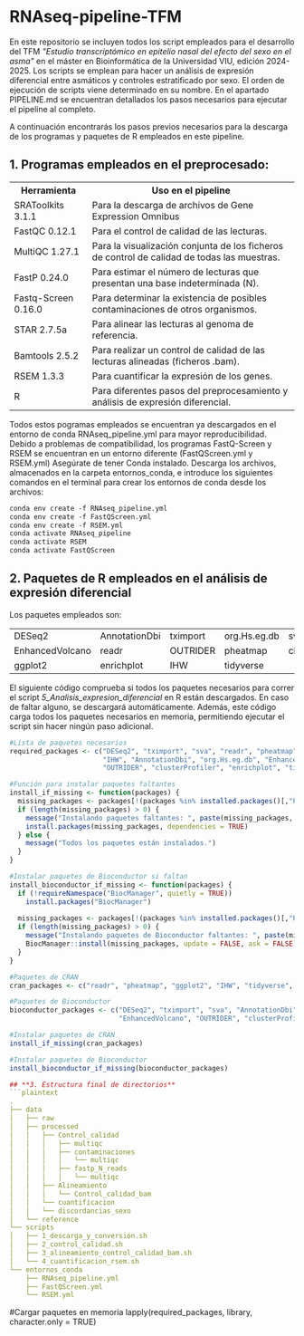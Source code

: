 # RNAseq-pipeline-TFM
En este repositorio se incluyen todos los script empleados para el desarrollo del TFM *"Estudio transcriptómico en epitelio nasal del efecto del sexo en el asma"* en el máster en Bioinformática de la Universidad VIU, edición 2024-2025. 
Los scripts se emplean para hacer un análisis de expresión diferencial entre asmáticos y controles estratificado por sexo. El orden de ejecución de scripts viene determinado en su nombre. En el apartado PIPELINE.md se encuentran detallados los pasos necesarios para ejecutar el pipeline al completo. 

A continuación encontrarás los pasos previos necesarios para la descarga de los programas y paquetes de R empleados en este pipeline.

## **1. Programas empleados en el preprocesado**:

<table align="center">
  <tr>
    <th>Herramienta</th>
    <th>Uso en el pipeline</th>
  </tr>
  <tr>
    <td>SRAToolkits 3.1.1</td>
    <td>Para la descarga de archivos de Gene Expression Omnibus</td>
  </tr>
  <tr>
    <td>FastQC 0.12.1</td>
    <td>Para el control de calidad de las lecturas.</td>
  </tr>
  <tr>
    <td>MultiQC 1.27.1</td>
    <td>Para la visualización conjunta de los ficheros de control de calidad de todas las muestras.</td>
  </tr>
  <tr>
    <td>FastP 0.24.0</td>
    <td>Para estimar el número de lecturas que presentan una base indeterminada (N).</td>
  </tr>
  <tr>
    <td>Fastq-Screen 0.16.0</td>
    <td>Para determinar la existencia de posibles contaminaciones de otros organismos.</td>
  </tr>
  <tr>
    <td>STAR 2.7.5a</td>
    <td>Para alinear las lecturas al genoma de referencia.</td>
  </tr>
  <tr>
    <td>Bamtools 2.5.2</td>
    <td>Para realizar un control de calidad de las lecturas alineadas (ficheros .bam).</td>
  </tr>
  <tr>
    <td>RSEM 1.3.3</td>
    <td>Para cuantificar la expresión de los genes.</td>
  </tr>
   <tr>
    <td>R </td>
    <td>Para diferentes pasos del preprocesamiento y análisis de expresión diferencial.</td>
  </tr>
</table>

Todos estos pogramas empleados se encuentran ya descargados en el entorno de conda RNAseq_pipeline.yml para mayor reproducibilidad. Debido a problemas de compatibilidad, los programas FastQ-Screen y RSEM se encuentran en un entorno diferente (FastQScreen.yml y RSEM.yml) Asegúrate de tener Conda instalado. Descarga los archivos, almacenados en la carpeta entornos_conda, e introduce los siguientes comandos en el terminal para crear los entornos de conda desde los archivos:
```markdown
conda env create -f RNAseq_pipeline.yml
conda env create -f FastQScreen.yml
conda env create -f RSEM.yml
conda activate RNAseq_pipeline
conda activate RSEM
conda activate FastQScreen
```

## **2. Paquetes de R empleados en el análisis de expresión diferencial** 

Los paquetes empleados son:

<table align="center">
  <tr>
    <td>DESeq2</td>
    <td>AnnotationDbi</td>
    <td>tximport</td>
    <td>org.Hs.eg.db</td>
    <td>sva</td>
  </tr>
  <tr>
    <td>EnhancedVolcano</td>
    <td>readr</td>
    <td>OUTRIDER</td>
    <td>pheatmap</td>
    <td>clusterProfiler</td>
  </tr>
  <tr>
    <td>ggplot2</td>
    <td>enrichplot</td>
    <td>IHW</td>
    <td>tidyverse</td>
  </tr>
</table>

El siguiente código comprueba si todos los paquetes necesarios para correr el script *5_Analisis_expresion_diferencial* en R están descargados. En caso de faltar alguno, se descargará automáticamente. Además, este código carga todos los paquetes necesarios en memoria, permitiendo ejecutar el script sin hacer ningún paso adicional.
```r
#Lista de paquetes necesarios
required_packages <- c("DESeq2", "tximport", "sva", "readr", "pheatmap", "ggplot2", 
                       "IHW", "AnnotationDbi", "org.Hs.eg.db", "EnhancedVolcano", 
                       "OUTRIDER", "clusterProfiler", "enrichplot", "tidyverse")

#Función para instalar paquetes faltantes
install_if_missing <- function(packages) {
  missing_packages <- packages[!(packages %in% installed.packages()[,"Package"])]
  if (length(missing_packages) > 0) {
    message("Instalando paquetes faltantes: ", paste(missing_packages, collapse = ", "))
    install.packages(missing_packages, dependencies = TRUE)
  } else {
    message("Todos los paquetes están instalados.")
  }
}

#Instalar paquetes de Bioconductor si faltan
install_bioconductor_if_missing <- function(packages) {
  if (!requireNamespace("BiocManager", quietly = TRUE))
    install.packages("BiocManager")
  
  missing_packages <- packages[!(packages %in% installed.packages()[,"Package"])]
  if (length(missing_packages) > 0) {
    message("Instalando paquetes de Bioconductor faltantes: ", paste(missing_packages, collapse = ", "))
    BiocManager::install(missing_packages, update = FALSE, ask = FALSE)
  }
}

#Paquetes de CRAN
cran_packages <- c("readr", "pheatmap", "ggplot2", "IHW", "tidyverse", "enrichplot")

#Paquetes de Bioconductor
bioconductor_packages <- c("DESeq2", "tximport", "sva", "AnnotationDbi", "org.Hs.eg.db", 
                           "EnhancedVolcano", "OUTRIDER", "clusterProfiler")

#Instalar paquetes de CRAN
install_if_missing(cran_packages)

#Instalar paquetes de Bioconductor
install_bioconductor_if_missing(bioconductor_packages)

## **3. Estructura final de directorios**
```plaintext
.
├── data
│   ├── raw
│   ├── processed
│   │   ├── Control_calidad
│   │   │   ├── multiqc
│   │   │   ├── contaminaciones
│   │   │   │   └── multiqc
│   │   │   ├── fastp_N_reads
│   │   │   │   └── multiqc
│   │   ├── Alineamiento
│   │   │   └── Control_calidad_bam
│   │   └── cuantificacion
│   │   └── discordancias_sexo
│   └── reference
└── scripts
│   ├── 1_descarga_y_conversión.sh
│   ├── 2_control_calidad.sh
│   ├── 3_alineamiento_control_calidad_bam.sh
│   └── 4_cuantificacion_rsem.sh
└── entornos_conda
    ├── RNAseq_pipeline.yml
    ├── FastQScreen.yml
    └── RSEM.yml
```

#Cargar paquetes en memoria
lapply(required_packages, library, character.only = TRUE)


